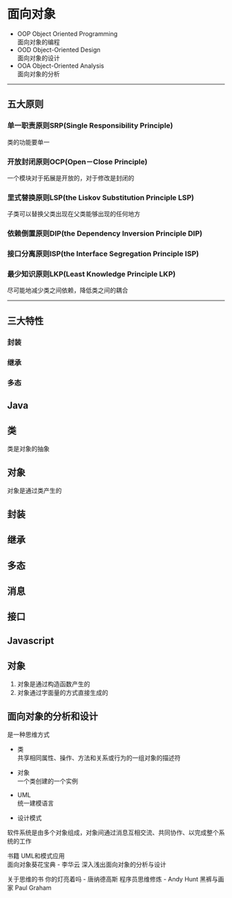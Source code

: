# 面向对象

- OOP 
  Object Oriented Programming  
  面向对象的编程
- OOD
  Object-Oriented Design  
  面向对象的设计
- OOA
  Object-Oriented Analysis  
  面向对象的分析
****

## 五大原则
### 单一职责原则SRP(Single Responsibility Principle)
类的功能要单一
### 开放封闭原则OCP(Open－Close Principle)
一个模块对于拓展是开放的，对于修改是封闭的
### 里式替换原则LSP(the Liskov Substitution Principle LSP)
子类可以替换父类出现在父类能够出现的任何地方
### 依赖倒置原则DIP(the Dependency Inversion Principle DIP)
### 接口分离原则ISP(the Interface Segregation Principle ISP)
### 最少知识原则LKP(Least Knowledge Principle LKP)
尽可能地减少类之间依赖，降低类之间的耦合

****
## 三大特性
### 封装
### 继承
### 多态








## Java
## 类
类是对象的抽象

## 对象
  对象是通过类产生的

## 封装


## 继承


## 多态


## 消息


## 接口



## Javascript
## 对象
  1. 对象是通过构造函数产生的
  2. 对象通过字面量的方式直接生成的





## 面向对象的分析和设计  
是一种思维方式
- 类  
  共享相同属性、操作、方法和关系或行为的一组对象的描述符  
- 对象  
  一个类创建的一个实例  

- UML  
  统一建模语言  
- 设计模式  

软件系统是由多个对象组成，对象间通过消息互相交流、共同协作、以完成整个系统的工作  

书籍
UML和模式应用  
面向对象葵花宝典 - 李华云
深入浅出面向对象的分析与设计

关于思维的书
你的灯亮着吗 - 唐纳德高斯
程序员思维修炼 - Andy Hunt
黑裤与画家 Paul Graham